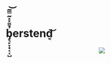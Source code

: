 # b̡͉̙̞͙͔͔̺̉͌̽̽͂̿͂͝erstend͔͝ 

<p align="center">
  <img src="https://github-readme-stats.vercel.app/api?username=berstend&show_icons=true&count_private=true&theme=default&hide_border=true&hide=issues,contribs&include_all_commits=true&title_color=0053a0&hide_title=true" >
</p>
